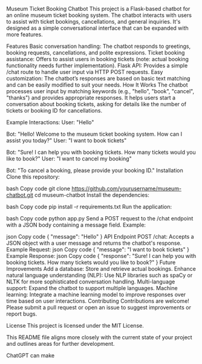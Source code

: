 Museum Ticket Booking Chatbot
This project is a Flask-based chatbot for an online museum ticket booking system. The chatbot interacts with users to assist with ticket bookings, cancellations, and general inquiries. It's designed as a simple conversational interface that can be expanded with more features.

Features
Basic conversation handling: The chatbot responds to greetings, booking requests, cancellations, and polite expressions.
Ticket booking assistance: Offers to assist users in booking tickets (note: actual booking functionality needs further implementation).
Flask API: Provides a simple /chat route to handle user input via HTTP POST requests.
Easy customization: The chatbot’s responses are based on basic text matching and can be easily modified to suit your needs.
How It Works
The chatbot processes user input by matching keywords (e.g., "hello", "book", "cancel", "thanks") and provides appropriate responses. It helps users start a conversation about booking tickets, asking for details like the number of tickets or booking ID for cancellations.

Example Interactions:
User: "Hello"

Bot: "Hello! Welcome to the museum ticket booking system. How can I assist you today?"
User: "I want to book tickets"

Bot: "Sure! I can help you with booking tickets. How many tickets would you like to book?"
User: "I want to cancel my booking"

Bot: "To cancel a booking, please provide your booking ID."
Installation
Clone this repository:

bash
Copy code
git clone https://github.com/yourusername/museum-chatbot.git
cd museum-chatbot
Install the dependencies:

bash
Copy code
pip install -r requirements.txt
Run the application:

bash
Copy code
python app.py
Send a POST request to the /chat endpoint with a JSON body containing a message field. Example:

json
Copy code
{
  "message": "Hello"
}
API Endpoint
POST /chat: Accepts a JSON object with a user message and returns the chatbot's response.
Example Request:
json
Copy code
{
  "message": "I want to book tickets"
}
Example Response:
json
Copy code
{
  "response": "Sure! I can help you with booking tickets. How many tickets would you like to book?"
}
Future Improvements
Add a database: Store and retrieve actual bookings.
Enhance natural language understanding (NLP): Use NLP libraries such as spaCy or NLTK for more sophisticated conversation handling.
Multi-language support: Expand the chatbot to support multiple languages.
Machine learning: Integrate a machine learning model to improve responses over time based on user interactions.
Contributing
Contributions are welcome! Please submit a pull request or open an issue to suggest improvements or report bugs.

License
This project is licensed under the MIT License.

This README file aligns more closely with the current state of your project and outlines areas for further development.












ChatGPT can make
